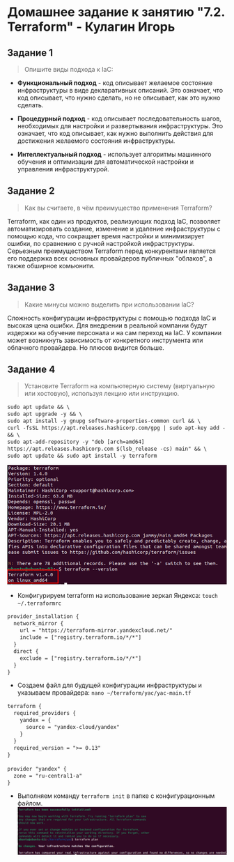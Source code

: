 # Домашнее задание к занятию "7.2. Terraform" - Кулагин Игорь
## Задание 1
>Опишите виды подхода к IaC:

- **Функциональный подход** - код описывает желаемое состояние инфраструктуры в виде декларативных описаний. Это означает, что код описывает, что нужно сделать, но не описывает, как это нужно сделать. 

- **Процедурный подход** - код описывает последовательность шагов, необходимых для настройки и развертывания инфраструктуры. Это означает, что код описывает, как нужно выполнить действия для достижения желаемого состояния инфраструктуры. 

- **Интеллектуальный подход** - использует алгоритмы машинного обучения и оптимизации для автоматической настройки и управления инфраструктурой.

## Задание 2
>Как вы считаете, в чём преимущество применения Terraform?

Terraform, как один из продуктов, реализующих подход IaC, позволяет автоматизировать создание, изменение и удаление инфраструктуры с помощью кода, что сокращает время настройки и минимизирует ошибки, по сравнению с ручной настройкой инфраструктуры. Серьезным преимуществом Terraform перед конкурентами является его поддержка всех основных провайдеров публичных "облаков", а также обширное комьюнити.

## Задание 3
>Какие минусы можно выделить при использовании IaC?

Сложность конфигурации инфраструктуры с помощью подхода IaC и высокая цена ошибки. Для внедрении в реальной компании будут издержки на обучение персонала и на сам переход на IaC. У компании может возникнуть зависимость от конкретного инструмента или облачного провайдера. Но плюсов видится больше.

## Задание 4
>Установите Terraform на компьютерную систему (виртуальную или хостовую), используя лекцию или инструкцию.
```
sudo apt update && \
sudo apt upgrade -y && \
sudo apt install -y gnupg software-properties-common curl && \
curl -fsSL https://apt.releases.hashicorp.com/gpg | sudo apt-key add - && \
sudo apt-add-repository -y "deb [arch=amd64] https://apt.releases.hashicorp.com $(lsb_release -cs) main" && \
sudo apt update && sudo apt install -y terraform
```

![7.02. Task #4.1](screenshots/7.02-4.1.png)

- Конфигурируем terraform на использование зеркал Яндекса:
`touch ~/.terraformrc`
```
provider_installation {
  network_mirror {
    url = "https://terraform-mirror.yandexcloud.net/"
    include = ["registry.terraform.io/*/*"]
  }
  direct {
    exclude = ["registry.terraform.io/*/*"]
  }
}
```
- Создаем файл для будущей конфигурации инфраструктуры и указываем провайдера: `nano ~/terraform/yac/yac-main.tf`
```
terraform {
  required_providers {
    yandex = {
      source = "yandex-cloud/yandex"
    }
  }
  required_version = ">= 0.13"
}

provider "yandex" {
  zone = "ru-central1-a"
}
```
- Выполняем команду `terraform init` в папке с конфигурационным файлом.
![7.02. Task #4.2](screenshots/7.02-4.2.png)